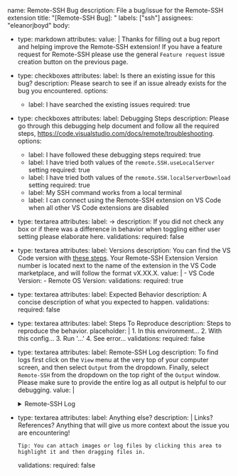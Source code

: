 name: Remote-SSH Bug
description: File a bug/issue for the Remote-SSH extension
title: "[Remote-SSH Bug]: "
labels: ["ssh"]
assignees: "eleanorjboyd"
body:
  - type: markdown
    attributes:
      value: |
        Thanks for filling out a bug report and helping improve the Remote-SSH extension! 
        If you have a feature request for Remote-SSH please use the general `Feature request` issue creation button on the previous page.
  - type: checkboxes
    attributes:
      label: Is there an existing issue for this bug?
      description: Please search to see if an issue already exists for the bug you encountered.
      options:
      - label: I have searched the existing issues
        required: true 
  - type: checkboxes
    attributes:
      label: Debugging Steps 
      description: Please go through this debugging help document and follow all the required steps, https://code.visualstudio.com/docs/remote/troubleshooting.
      options:
      - label: I have followed these debugging steps
        required: true
      - label: I have tried both values of the `remote.SSH.useLocalServer` setting
        required: true
      - label: I have tried both values of the `remote.SSH.localServerDownload` setting
        required: true
      - label: My SSH command works from a local terminal 
      - label: I can connect using the Remote-SSH extension on VS Code when all other VS Code extensions are disabled
  - type: textarea
    attributes:
      label: ->
      description: If you did not check any box or if there was a difference in behavior when toggling either user setting please elaborate here.
    validations:
      required: false
  - type: textarea
    attributes:
      label: Versions
      description: You can find the VS Code version with [these steps](https://code.visualstudio.com/docs/supporting/FAQ#_how-do-i-find-the-version.). Your Remote-SSH Extension Version number is located next to the name of the extension in the VS Code marketplace, and will follow the format vX.XX.X.
      value: |
        - VS Code Version:
        - Remote OS Version:
    validations:
      required: true
  - type: textarea
    attributes:
      label: Expected Behavior
      description: A concise description of what you expected to happen.
    validations:
      required: false
  - type: textarea
    attributes:
      label: Steps To Reproduce
      description: Steps to reproduce the behavior.
      placeholder: |
        1. In this environment...
        2. With this config...
        3. Run '...'
        4. See error...
    validations:
      required: false
  - type: textarea
    attributes:
      label: Remote-SSH Log
      description:  To find logs first click on the `View` menu at the very top of your computer screen, and then select `Output` from the dropdown. Finally, select `Remote-SSH` from the dropdown on the top right of the `Output` window. Please make sure to provide the entire log as all output is helpful to our debugging.
      value: |
        <details>
        <summary>Remote-SSH Log</summary>
        <p>

        ```
        [PASTE LOG HERE]
        ```

        </p>
        </details>
    validations:
      required: true
  - type: textarea
    attributes:
      label: Anything else?
      description: |
        Links? References? Anything that will give us more context about the issue you are encountering!
  
        Tip: You can attach images or log files by clicking this area to highlight it and then dragging files in.
    validations:
      required: false